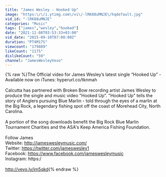```yaml
---
title: "James Wesley - Hooked Up"
image: "https:\/\/i.ytimg.com\/vi\/-lRK88uMNJE\/hqdefault.jpg"
vid_id: "-lRK88uMNJE"
categories: "Music"
tags: ["james","wesley","hooked"]
date: "2021-11-08T03:53:33+03:00"
vid_date: "2015-09-10T07:00:00Z"
duration: "PT4M17S"
viewcount: "179889"
likeCount: "1175"
dislikeCount: "59"
channel: "JamesWesleyVevo"
---
```

{% raw %}The Official video for James Wesley’s latest single “Hooked Up” - Available now on iTunes: hyperurl.co/tknmah<br /><br />Calcutta has partnered with Broken Bow recording artist James Wesley to produce the single and music video &quot;Hooked Up&quot;. &quot;Hooked Up&quot; tells the story of Anglers pursuing Blue Marlin - told through the eyes of a marlin at the Big Rock, a legendary fishing spot off the coast of Morehead City, North Carolina.<br /><br />A portion of the song downloads benefit the Big Rock Blue Marlin Tournament Charities and the ASA's Keep America Fishing Foundation.<br /><br />Follow James<br />Website: <a rel="nofollow" target="blank" href="http://jameswesleymusic.com/">http://jameswesleymusic.com/</a><br />Twitter: <a rel="nofollow" target="blank" href="https://twitter.com/jameswesley1">https://twitter.com/jameswesley1</a><br />Facebook: <a rel="nofollow" target="blank" href="https://www.facebook.com/jameswesleymusic">https://www.facebook.com/jameswesleymusic</a><br />Instagram: https:/<br /><br /><a rel="nofollow" target="blank" href="http://vevo.ly/im5qkd">http://vevo.ly/im5qkd</a>{% endraw %}
